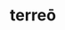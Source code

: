 ---
title: terreō
meaning: to scare, frighten
ch: [four, mt, mt1thru4, ss, ss2, 7r]
pos: verb
inf: terrēre
secondppstem: terr
infend: ēre
thirdpp: terruī
fourthpp: territus
conjugation: second
derivative: terrify
six: y
---